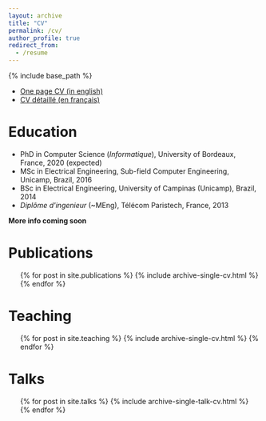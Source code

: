 ```yaml
---
layout: archive
title: "CV"
permalink: /cv/
author_profile: true
redirect_from:
  - /resume
---
```


{% include base_path %}

* [One page CV (in english)](files/CV_single_page.pdf)
* [CV détaillé (en français)](file/CV_FR.pdf)

Education
======
* PhD in Computer Science (*Informatique*), University of Bordeaux, France, 2020 (expected)
* MSc in Electrical Engineering, Sub-field Computer Engineering, Unicamp, Brazil, 2016
* BSc in Electrical Engineering, University of Campinas (Unicamp), Brazil, 2014
* *Diplôme d'ingenieur* (~MEng), Télécom Paristech, France, 2013

**More info coming soon**

Publications
======
  <ul>{% for post in site.publications %}
    {% include archive-single-cv.html %}
  {% endfor %}</ul>

Teaching
======
  <ul>{% for post in site.teaching %}
    {% include archive-single-cv.html %}
  {% endfor %}</ul>  

Talks
======
  <ul>{% for post in site.talks %}
    {% include archive-single-talk-cv.html %}
  {% endfor %}</ul>
